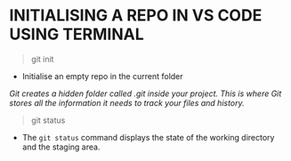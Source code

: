 # INITIALISING A REPO IN VS CODE USING TERMINAL

> git init
  - Initialise an empty repo in the current folder

*Git creates a hidden folder called .git inside your project. This is where Git stores all the information it needs to track your files and history.*  

> git status
  - The `git status` command displays the state of the working directory and the staging area.


